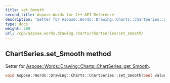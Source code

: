 ```yaml
---
title: set_Smooth
second_title: Aspose.Words for C++ API Reference
description: 'Setter for Aspose::Words::Drawing::Charts::ChartSeries::get_Smooth.'
type: docs
weight: 209
url: /cpp/aspose.words.drawing.charts/chartseries/set_smooth/
---
```

## ChartSeries.set_Smooth method


Setter for [Aspose::Words::Drawing::Charts::ChartSeries::get_Smooth](../get_smooth/).

```cpp
void Aspose::Words::Drawing::Charts::ChartSeries::set_Smooth(bool value)
```


